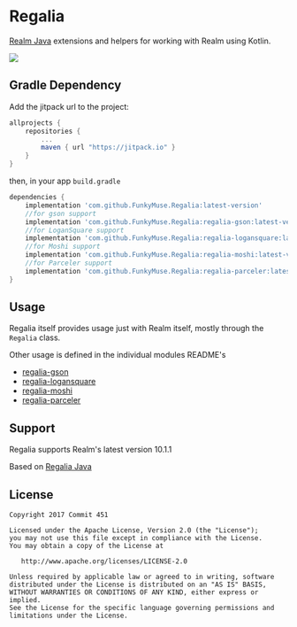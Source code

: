 # Regalia
[Realm Java](https://realm.io/docs/java/latest/) extensions and helpers for working with Realm using Kotlin.

[![](https://jitpack.io/v/CraZyLegenD/Regalia.svg)](https://jitpack.io/#CraZyLegenD/Regalia)


## Gradle Dependency
Add the jitpack url to the project:
```groovy
allprojects {
    repositories {
        ...
        maven { url "https://jitpack.io" }
    }
}
```
then, in your app `build.gradle`
```groovy
dependencies {
    implementation 'com.github.FunkyMuse.Regalia:latest-version'
    //for gson support
    implementation 'com.github.FunkyMuse.Regalia:regalia-gson:latest-version'
    //for LoganSquare support
    implementation 'com.github.FunkyMuse.Regalia:regalia-logansquare:latest-version'
    //for Moshi support
    implementation 'com.github.FunkyMuse.Regalia:regalia-moshi:latest-version'
    //for Parceler support
    implementation 'com.github.FunkyMuse.Regalia:regalia-parceler:latest-version'
}
```

## Usage
Regalia itself provides usage just with Realm itself, mostly through the `Regalia` class.

Other usage is defined in the individual modules README's

- [regalia-gson](regalia-gson/)
- [regalia-logansquare](regalia-logansquare/)
- [regalia-moshi](regalia-moshi/)
- [regalia-parceler](regalia-parceler/)

## Support
Regalia supports Realm's latest version 10.1.1

Based on [Regalia Java](https://github.com/Commit451/Regalia)

License
--------

    Copyright 2017 Commit 451

    Licensed under the Apache License, Version 2.0 (the "License");
    you may not use this file except in compliance with the License.
    You may obtain a copy of the License at

       http://www.apache.org/licenses/LICENSE-2.0

    Unless required by applicable law or agreed to in writing, software
    distributed under the License is distributed on an "AS IS" BASIS,
    WITHOUT WARRANTIES OR CONDITIONS OF ANY KIND, either express or implied.
    See the License for the specific language governing permissions and
    limitations under the License.
